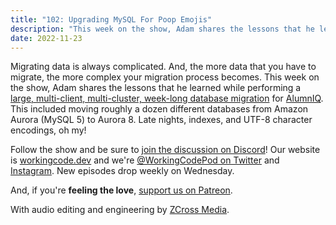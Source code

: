 ```yaml
---
title: "102: Upgrading MySQL For Poop Emojis"
description: "This week on the show, Adam shares the lessons that he learned while performing a large, multi-client, multi-cluster, week-long database migration for AlumnIQ."
date: 2022-11-23
---
```


<script async defer onload="redcircleIframe();" src="https://api.podcache.net/embedded-player/sh/30227421-bc27-45c2-bfb4-861def7dd4cc/ep/a2ce0ab8-66fd-4c65-9471-dc74812edf8a"></script><div class="redcirclePlayer-a2ce0ab8-66fd-4c65-9471-dc74812edf8a"></div>

Migrating data is always complicated. And, the more data that you have to migrate, the more complex your migration process becomes. This week on the show, Adam shares the lessons that he learned while performing a [large, multi-client, multi-cluster, week-long database migration][adam-post] for [AlumnIQ][alumniq]. This included moving roughly a dozen different databases from Amazon Aurora (MySQL 5) to Aurora 8. Late nights, indexes, and UTF-8 character encodings, oh my!

Follow the show and be sure to [join the discussion on Discord][working-code-discord]! Our website is [workingcode.dev][working-code] and we're [@WorkingCodePod on Twitter][working-code-twitter] and [Instagram][working-code-instagram]. New episodes drop weekly on Wednesday.

And, if you're **feeling the love**, [support us on Patreon][working-code-patreon].

[adam-post]: https://adamtuttle.codes/blog/2022/lessons-learned-migrating-large-mysql-databases/
[alumniq]: https://www.alumniq.com/
[working-code]: https://workingcode.dev/
[working-code-discord]: https://workingcode.dev/discord/
[working-code-instagram]: https://www.instagram.com/workingcodepod/
[working-code-patreon]: https://www.patreon.com/workingcodepod
[working-code-twitter]: https://twitter.com/WorkingCodePod

With audio editing and engineering by [ZCross Media](https://www.zcross.media/).
